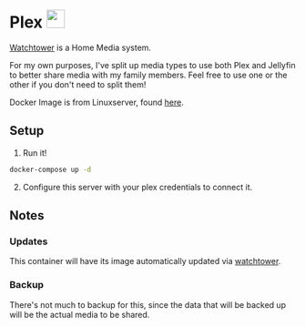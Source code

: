 # Plex <img src="https://www.plex.tv/wp-content/themes/plex/assets/img/plex-logo.svg" width="32">
[Watchtower](https://containrrr.dev/watchtower/) is a Home Media system.

For my own purposes, I've split up media types to use both Plex and Jellyfin to better share media with my family members. Feel free to use one or the other if you don't need to split them!

Docker Image is from Linuxserver, found [here](https://hub.docker.com/r/linuxserver/plex).

## Setup
1. Run it!
```bash
docker-compose up -d
```

2. Configure this server with your plex credentials to connect it.

## Notes
### Updates
This container will have its image automatically updated via [watchtower](https://ryanliu6/focus/watchtower).

### Backup
There's not much to backup for this, since the data that will be backed up will be the actual media to be shared.
